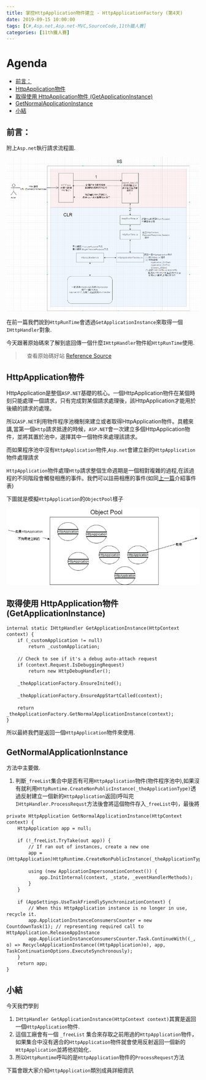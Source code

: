 ```yaml
---
title: 掌控HttpApplication物件建立 - HttpApplicationFactory (第4天)
date: 2019-09-15 10:00:00
tags: [C#,Asp.net,Asp.net-MVC,SourceCode,11th鐵人賽]
categories: [11th鐵人賽]
---
```

# Agenda<!-- omit in toc -->
- [前言：](#%e5%89%8d%e8%a8%80)
- [HttpApplication物件](#httpapplication%e7%89%a9%e4%bb%b6)
- [取得使用 HttpApplication物件 (GetApplicationInstance)](#%e5%8f%96%e5%be%97%e4%bd%bf%e7%94%a8-httpapplication%e7%89%a9%e4%bb%b6-getapplicationinstance)
- [GetNormalApplicationInstance](#getnormalapplicationinstance)
- [小結](#%e5%b0%8f%e7%b5%90)

## 前言：

附上`Asp.net`執行請求流程圖.

![瀏覽器請求IIS流程](https://raw.githubusercontent.com/isdaniel/MyBlog/master/source/images/IIS_Asp.net_Process.png)

在前一篇我們說到`HttpRunTime`會透過`GetApplicationInstance`來取得一個`IHttpHandler`對象.

今天跟著原始碼來了解到底回傳一個什麼`IHttpHandler`物件給`HttpRunTime`使用.

>　查看原始碼好站 [Reference Source](https://referencesource.microsoft.com/) 

## HttpApplication物件

HttpApplication是整個`ASP.NET`基礎的核心。一個HttpApplication物件在某個時刻只能處理一個請求，只有完成對某個請求處理後，該HttpApplication才能用於後續的請求的處理。

所以`ASP.NET`利用物件程序池機制來建立或者取得HttpApplication物件。具體來講,當第一個`Http`請求抵達的時候，`ASP.NET`會一次建立多個HttpApplication物件，並將其置於池中，選擇其中一個物件來處理該請求。

而如果程序池中沒有`HttpApplication`物件,`Asp.net`會建立新的`HttpApplication`物件處理請求

`HttpApplication`物件處理`Http`請求整個生命週期是一個相對複雜的過程,在該過程的不同階段會觸發相應的事件。我們可以註冊相應的事件(如同[上一篇](https://ithelp.ithome.com.tw/articles/10214999)介紹事件表)

下圖就是模擬`HttpApplication`的`ObjectPool`樣子

![HttpApplication](https://raw.githubusercontent.com/isdaniel/MyBlog/master/source/images/itHelp/4/objectPool.png)

## 取得使用 HttpApplication物件 (GetApplicationInstance)

```Csharp
internal static IHttpHandler GetApplicationInstance(HttpContext context) {
    if (_customApplication != null)
        return _customApplication;

    // Check to see if it's a debug auto-attach request
    if (context.Request.IsDebuggingRequest)
        return new HttpDebugHandler();

    _theApplicationFactory.EnsureInited();

    _theApplicationFactory.EnsureAppStartCalled(context);

    return _theApplicationFactory.GetNormalApplicationInstance(context);
}
```

所以最終我們是返回一個`HttpApplication`物件來使用.

## GetNormalApplicationInstance

方法中主要做.

1. 判斷`_freeList`集合中是否有可用`HttpApplication`物件(物件程序池中),如果沒有就利用`HttpRuntime.CreateNonPublicInstance(_theApplicationType)`透過反射建立一個新的`HttpApplication`返回(呼叫完`IHttpHandler.ProcessRequst`方法後會將這個物件存入`_freeList`中)，最後將

```Csharp
private HttpApplication GetNormalApplicationInstance(HttpContext context) {
    HttpApplication app = null;

    if (!_freeList.TryTake(out app)) {
        // If ran out of instances, create a new one
        app = (HttpApplication)HttpRuntime.CreateNonPublicInstance(_theApplicationType);

        using (new ApplicationImpersonationContext()) {
            app.InitInternal(context, _state, _eventHandlerMethods);
        }
    }

    if (AppSettings.UseTaskFriendlySynchronizationContext) {
        // When this HttpApplication instance is no longer in use, recycle it.
        app.ApplicationInstanceConsumersCounter = new CountdownTask(1); // representing required call to HttpApplication.ReleaseAppInstance
        app.ApplicationInstanceConsumersCounter.Task.ContinueWith((_, o) => RecycleApplicationInstance((HttpApplication)o), app, TaskContinuationOptions.ExecuteSynchronously);
    }
    return app;
}
```

## 小結

今天我們學到

1. `IHttpHandler GetApplicationInstance(HttpContext context)`其實是返回一個`HttpApplication`物件.
2. 這個工廠會有一個 `_freeList` 集合來存取之前用過的`HttpApplication`物件，如果集合中沒有適合的`HttpApplication`物件就會使用反射返回一個新的`HttpApplication`並將他初始化．
3. 所以`HttpRuntime`呼叫的是`HttpApplication`物件的`ProcessRequest`方法

下篇會跟大家介紹`HttpApplication`類別成員詳細資訊

